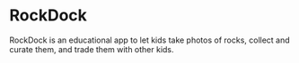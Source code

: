 # RockDock

RockDock is an educational app to let kids take photos of rocks, collect and curate them, and trade them with other kids.
